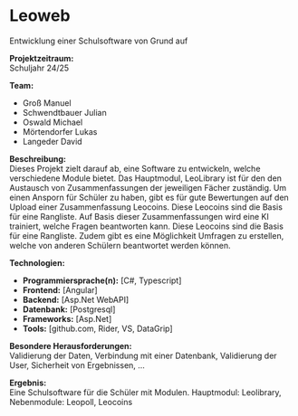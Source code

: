 # Leoweb
Entwicklung einer Schulsoftware von Grund auf

**Projektzeitraum:**  
Schuljahr 24/25

**Team:**
- Groß Manuel
- Schwendtbauer Julian
- Oswald Michael
- Mörtendorfer Lukas
- Langeder David

**Beschreibung:**  
Dieses Projekt zielt darauf ab, eine Software zu entwickeln, welche verschiedene Module bietet. Das Hauptmodul, LeoLibrary ist für den den Austausch von Zusammenfassungen der jeweiligen Fächer zuständig. Um einen Ansporn für Schüler zu haben, gibt es für gute Bewertungen auf den Upload einer Zusammenfassung Leocoins. Diese Leocoins sind die Basis für eine Rangliste. Auf Basis dieser Zusammenfassungen wird eine KI trainiert, welche Fragen beantworten kann. Diese Leocoins sind die Basis für eine Rangliste. Zudem gibt es eine Möglichkeit Umfragen zu erstellen, welche von anderen Schülern beantwortet werden können.

**Technologien:**

- **Programmiersprache(n):** [C#, Typescript]
- **Frontend:** [Angular]
- **Backend:** [Asp.Net WebAPI] 
- **Datenbank:** [Postgresql]
- **Frameworks:** [Asp.Net]
- **Tools:** [github.com, Rider, VS, DataGrip]

**Besondere Herausforderungen:**  
Validierung der Daten, Verbindung mit einer Datenbank, Validierung der User, Sicherheit von Ergebnissen, ...

**Ergebnis:**  
Eine Schulsoftware für die Schüler mit Modulen. Hauptmodul: Leolibrary, Nebenmodule: Leopoll, Leocoins
